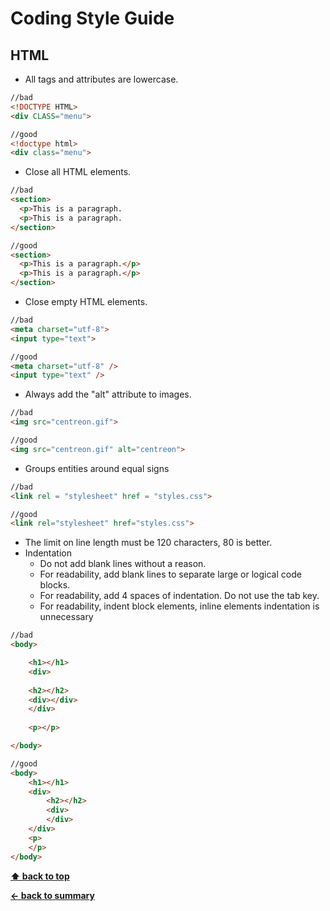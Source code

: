 # Coding Style Guide

## HTML

* All tags and attributes are lowercase.
```html
//bad
<!DOCTYPE HTML>
<div CLASS="menu">

//good
<!doctype html>
<div class="menu">
```
* Close all HTML elements.
```html
//bad
<section>
  <p>This is a paragraph.
  <p>This is a paragraph.
</section>

//good
<section>
  <p>This is a paragraph.</p>
  <p>This is a paragraph.</p>
</section>
```
* Close empty HTML elements.
```html
//bad
<meta charset="utf-8">
<input type="text">

//good
<meta charset="utf-8" />
<input type="text" />
```
* Always add the "alt" attribute to images.
```html
//bad
<img src="centreon.gif">

//good
<img src="centreon.gif" alt="centreon">
```
* Groups entities around equal signs
```html
//bad
<link rel = "stylesheet" href = "styles.css">

//good
<link rel="stylesheet" href="styles.css">
```
* The limit on line length must be 120 characters, 80 is better.
* Indentation
    * Do not add blank lines without a reason.
    * For readability, add blank lines to separate large or logical code blocks.
    * For readability, add 4 spaces of indentation. Do not use the tab key.
    * For readability, indent block elements, inline elements indentation is unnecessary
```html
//bad
<body>

    <h1></h1>
    <div>
    
    <h2></h2>
    <div></div>
    </div>
   
    <p></p>

</body>

//good
<body>
    <h1></h1>
    <div>
        <h2></h2>
        <div>
        </div>
    </div>
    <p>
    </p>
</body>
```

**[⬆ back to top](#Coding-Style-Guide)**

**[← back to summary](https://github.com/centreon/centreon)**